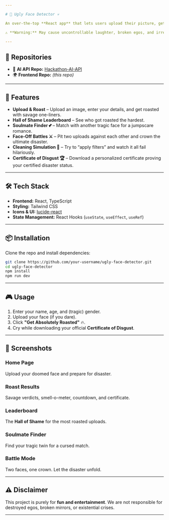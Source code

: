 ```yaml
---

# 🤢 Ugly Face Detector 💀

An over-the-top **React app** that lets users upload their picture, get roasted, and receive a hilarious "self-esteem damage report."

⚠️ **Warning:** May cause uncontrollable laughter, broken egos, and irreversible self-doubt.

---
```


## 📂 Repositories  
- 🔗 **AI API Repo:** [Hackathon-AI-API](https://github.com/Harsh-Pachauri/Hackathon-AI-API)  
- 🌍 **Frontend Repo:** *(this repo)*  

---
## 🚀 Features

* **Upload & Roast** – Upload an image, enter your details, and get roasted with savage one-liners.
* **Hall of Shame Leaderboard** – See who got roasted the hardest.
* **Soulmate Finder 💕** – Match with another tragic face for a jumpscare romance.
* **Face-Off Battles ⚔️** – Pit two uploads against each other and crown the ultimate disaster.
* **Cleaning Simulation 🧽** – Try to “apply filters” and watch it all fail hilariously.
* **Certificate of Disgust 🏆** – Download a personalized certificate proving your certified disaster status.

---

## 🛠️ Tech Stack

* **Frontend:** React, TypeScript
* **Styling:** Tailwind CSS
* **Icons & UI:** [lucide-react](https://lucide.dev/)
* **State Management:** React Hooks (`useState`, `useEffect`, `useRef`)

---

## 📦 Installation

Clone the repo and install dependencies:

```bash
git clone https://github.com/your-username/ugly-face-detector.git
cd ugly-face-detector
npm install
npm run dev
```

---

## 🎮 Usage

1. Enter your name, age, and (tragic) gender.
2. Upload your face (if you dare).
3. Click **"Get Absolutely Roasted"** 🔥.
4. Cry while downloading your official **Certificate of Disgust**.

---

## 📸 Screenshots

### Home Page

Upload your doomed face and prepare for disaster.

### Roast Results

Savage verdicts, smell-o-meter, countdown, and certificate.

### Leaderboard

The **Hall of Shame** for the most roasted uploads.

### Soulmate Finder

Find your tragic twin for a cursed match.

### Battle Mode

Two faces, one crown. Let the disaster unfold.

---

## ⚠️ Disclaimer

This project is purely for **fun and entertainment**.
We are not responsible for destroyed egos, broken mirrors, or existential crises.

---
